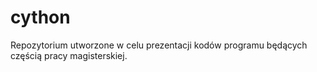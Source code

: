 # cython
Repozytorium utworzone w celu prezentacji kodów programu będących częścią pracy magisterskiej.
